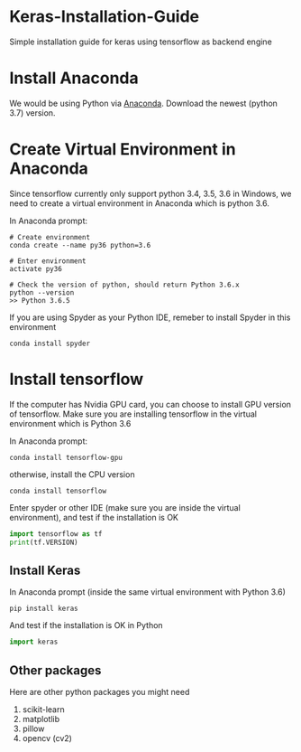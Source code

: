 # Keras-Installation-Guide
Simple installation guide for keras using tensorflow as backend engine

# Install Anaconda
We would be using Python via [Anaconda](https://www.anaconda.com/download/). Download the newest (python 3.7) version.

# Create Virtual Environment in Anaconda
Since tensorflow currently only support python 3.4, 3.5, 3.6 in Windows, we need to create a virtual environment in Anaconda which is python 3.6.

In Anaconda prompt:
```
# Create environment
conda create --name py36 python=3.6

# Enter environment
activate py36

# Check the version of python, should return Python 3.6.x
python --version
>> Python 3.6.5
```
If you are using Spyder as your Python IDE, remeber to install Spyder in this environment
```
conda install spyder
```

# Install tensorflow
If the computer has Nvidia GPU card, you can choose to install GPU version of tensorflow. Make sure you are installing tensorflow in the virtual environment which is Python 3.6

In Anaconda prompt:
```
conda install tensorflow-gpu
```
otherwise, install the CPU version
```
conda install tensorflow
```
Enter spyder or other IDE (make sure you are inside the virtual environment), and test if the installation is OK
```python
import tensorflow as tf
print(tf.VERSION)
```

## Install Keras
In Anaconda prompt (inside the same virtual environment with Python 3.6)
```
pip install keras
```
And test if the installation is OK in Python
```python
import keras
```

## Other packages
Here are other python packages you might need
1. scikit-learn
2. matplotlib
3. pillow
4. opencv (cv2)
